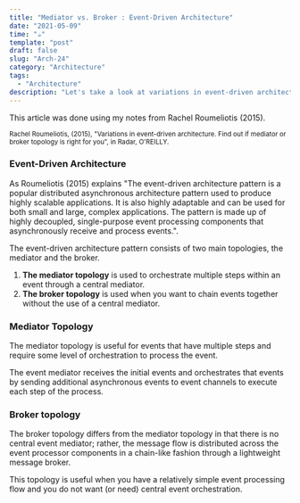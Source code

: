 ```yaml
---
title: "Mediator vs. Broker : Event-Driven Architecture"
date: "2021-05-09"
time: "☕️"
template: "post"
draft: false
slug: "Arch-24"
category: "Architecture"
tags:
  - "Architecture"
description: "Let's take a look at variations in event-driven architecture with Rachel Roumeliotis"
---
```


This article was done using my notes from Rachel Roumeliotis (2015).

<sub>Rachel Roumeliotis, (2015), "Variations in event-driven architecture. Find out if mediator or broker topology is right for you", in Radar, O'REILLY.</sub>

### Event-Driven Architecture

As Roumeliotis (2015) explains "The event-driven architecture pattern is a popular distributed asynchronous architecture pattern used to produce highly scalable applications. It is also highly adaptable and can be used for both small and large, complex applications. The pattern is made up of highly decoupled, single-purpose event processing components that asynchronously receive and process events.".

The event-driven architecture pattern consists of two main topologies, the mediator and the broker. 

1. **The mediator topology** is used to orchestrate multiple steps within an event through a central mediator.
2. **The broker topology** is used when you want to chain events together without the use of a central mediator.

### Mediator Topology

The mediator topology is useful for events that have multiple steps and require some level of orchestration to process the event.

The event mediator receives the initial events and orchestrates that events by sending additional asynchronous events to event channels to execute each step of the process.

### Broker topology

The broker topology differs from the mediator topology in that there is no central event mediator; rather, the message flow is distributed across the event processor components in a chain-like fashion through a lightweight message broker.

This topology is useful when you have a relatively simple event processing flow and you do not want (or need) central event orchestration.